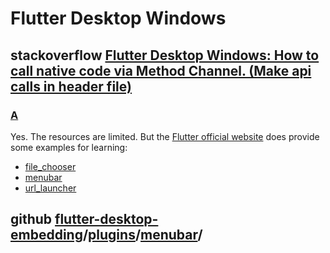 # Flutter Desktop Windows



## stackoverflow [Flutter Desktop Windows: How to call native code via Method Channel. (Make api calls in  header file)](https://stackoverflow.com/questions/67460070/flutter-desktop-windows-how-to-call-native-code-via-method-channel-make-api-c)



### [A](https://stackoverflow.com/a/67466322)

Yes. The resources are limited. But the [Flutter official website](https://flutter.dev/desktop) does provide some examples for learning:

- [file_chooser](https://github.com/google/flutter-desktop-embedding/tree/master/plugins/file_chooser)
- [menubar](https://github.com/google/flutter-desktop-embedding/tree/master/plugins/menubar)
- [url_launcher](https://pub.dev/packages/url_launcher)



## github [flutter-desktop-embedding](https://github.com/google/flutter-desktop-embedding)/[plugins](https://github.com/google/flutter-desktop-embedding/tree/master/plugins)/[**menubar**](https://github.com/google/flutter-desktop-embedding/tree/master/plugins/menubar)/

